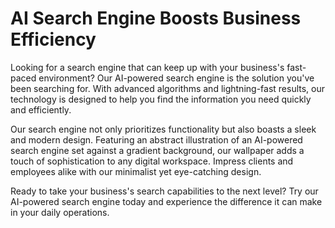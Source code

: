 <!--font:Montserrat-->

# AI Search Engine Boosts Business Efficiency

Looking for a search engine that can keep up with your business's fast-paced environment? Our AI-powered search engine is the solution you've been searching for. With advanced algorithms and lightning-fast results, our technology is designed to help you find the information you need quickly and efficiently.

Our search engine not only prioritizes functionality but also boasts a sleek and modern design. Featuring an abstract illustration of an AI-powered search engine set against a gradient background, our wallpaper adds a touch of sophistication to any digital workspace. Impress clients and employees alike with our minimalist yet eye-catching design.

Ready to take your business's search capabilities to the next level? Try our AI-powered search engine today and experience the difference it can make in your daily operations.

<!--

Write me markdown content of website with wallpaper:

"A wallpaper featuring an abstract illustration of an AI-powered search engine, with a minimalist and modern design, set against a gradient background."

The header of the page should not be copy of the text but rather a real content of the website which is using this wallpaper.


---


# AI-Powered Search Engine for Modern Businesses

Looking for a powerful search engine to streamline your business operations? Look no further than our AI-powered search engine. Our cutting-edge technology uses advanced algorithms to deliver lightning-fast search results, so you can find the information you need in seconds.

And with our minimalist and modern design, you won't have to sacrifice style for functionality. Our abstract illustration of an AI-powered search engine is the perfect backdrop for your business's digital workspace. Set against a gradient background, it's sure to impress clients and employees alike.

So why wait? Upgrade your business's search capabilities today with our AI-powered search engine and start seeing results.


---


Heading is too long, rewrite whole content.


---


# Streamline Your Business Operations with Our AI-Powered Search Engine

Looking for a powerful search engine to help you find the information you need quickly and easily? Look no further than our AI-powered search engine. With advanced algorithms and lightning-fast results, our technology is designed to streamline your business operations and save you time.

But we don't just prioritize functionality - our search engine also boasts a sleek and modern design. Featuring an abstract illustration of an AI-powered search engine set against a gradient background, our wallpaper is the perfect addition to any digital workspace. Impress clients and employees alike with our minimalist yet eye-catching design.

Ready to upgrade your business's search capabilities? Try our AI-powered search engine today and start seeing results.


---


Heading is too long, rewrite whole content.


---


# Enhance Your Business Efficiency with Our AI-Powered Search Engine

Looking for a search engine that can keep up with your business's fast-paced environment? Our AI-powered search engine is the solution you've been searching for. With advanced algorithms and lightning-fast results, our technology is designed to help you find the information you need quickly and efficiently.

Not only does our search engine prioritize functionality, but it also boasts a sleek and modern design. Our abstract illustration of an AI-powered search engine set against a gradient background adds a touch of sophistication to any digital workspace. Impress clients and employees alike with our minimalist yet eye-catching design.

Ready to take your business's search capabilities to the next level? Try our AI-powered search engine today and experience the difference it can make in your daily operations.


---


Heading is too long, rewrite whole content.


---


# Boost Your Business Efficiency with Our AI Search Engine

Looking for a search engine that can keep up with your business's fast-paced environment? Our AI-powered search engine is the solution you've been searching for. With advanced algorithms and lightning-fast results, our technology is designed to help you find the information you need quickly and efficiently.

Our search engine not only prioritizes functionality but also boasts a sleek and modern design. Featuring an abstract illustration of an AI-powered search engine set against a gradient background, our wallpaper adds a touch of sophistication to any digital workspace. Impress clients and employees alike with our minimalist yet eye-catching design.

Ready to take your business's search capabilities to the next level? Try our AI-powered search engine today and experience the difference it can make in your daily operations.


---


Write me a Google font which is best fitting for the website.

Pick from the list:
- Roboto
- Alegreya
- IBM Plex Sans
- Playfair Display
- Montserrat
- Raleway
- Lobster
- Orbitron
- Open Sans
- Great Vibes
- Futura
- Exo 2
- Poppins
- Inter
- Lato
- Barlow Condensed
- Dancing Script


Write just the font name nothing else.


---


Montserrat

-->

